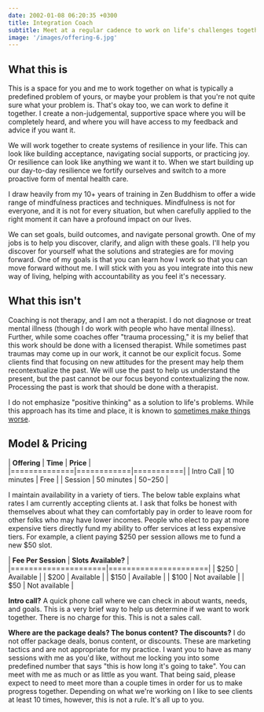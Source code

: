 ```yaml
---
date: 2002-01-08 06:20:35 +0300
title: Integration Coach
subtitle: Meet at a regular cadence to work on life's challenges together
image: '/images/offering-6.jpg'
---
```


## What this is

This is a space for you and me to work together on what is typically a predefined problem of yours, or maybe your problem is that you're not quite sure what your problem is. That's okay too, we can work to define it together. I create a non-judgemental, supportive space where you will be completely heard, and where you will have access to my feedback and advice if you want it. 

We will work together to create systems of resilience in your life. This can look like building acceptance, navigating social supports, or practicing joy. Or resilience can look like anything we want it to. When we start building up our day-to-day resilience we fortify ourselves and switch to a more proactive form of mental health care. 

I draw heavily from my 10+ years of training in Zen Buddhism to offer a wide range of mindfulness practices and techniques. Mindfulness is not for everyone, and it is not for every situation, but when carefully applied to the right moment it can have a profound impact on our lives.  

We can set goals, build outcomes, and navigate personal growth. One of my jobs is to help you discover, clarify, and align with these goals. I'll help you discover for yourself what the solutions and strategies are for moving forward. One of my goals is that you can learn how I work so that you can move forward without me. I will stick with you as you integrate into this new way of living, helping with accountability as you feel it's necessary. 

## What this isn't

Coaching is not therapy, and I am not a therapist. I do not diagnose or treat mental illness (though I do work with people who have mental illness). Further, while some coaches offer "trauma processing," it is my belief that this work should be done with a licensed therapist. While sometimes past traumas may come up in our work, it cannot be our explicit focus. Some clients find that focusing on new attitudes for the present may help them recontextualize the past. We will use the past to help us understand the present, but the past cannot be our focus beyond contextualizing the now. Processing the past is work that should be done with a therapist. 

I do not emphasize "positive thinking" as a solution to life's problems. While this approach has its time and place, it is known to [sometimes make things worse](https://www.sciencedirect.com/science/article/abs/pii/S0272735812000177).


## Model & Pricing

| **Offering** | **Time**   | **Price** |
|==============|============|===========|
| Intro Call   | 10 minutes | Free      |
| Session      | 50 minutes | $50-$250 |

I maintain availability in a variety of tiers. The below table explains what rates I am currently accepting clients at. I ask that folks be honest with themselves about what they can comfortably pay in order to leave room for other folks who may have lower incomes. People who elect to pay at more expensive tiers directly fund my ability to offer services at less expensive tiers. For example, a client paying $250 per session allows me to fund a new $50 slot.

 | **Fee Per Session** | **Slots Available?** |
 |=====================|======================|
 | $250                | Available            |
 | $200                | Available            |
 | $150                | Available            |
 | $100                | Not available        |
 | $50                 | Not available        |

**Intro call?** A quick phone call where we can check in about wants, needs, and goals. This is a very brief way to help us determine if we want to work together. There is no charge for this. This is not a sales call.

**Where are the package deals? The bonus content? The discounts?** I do not offer package deals, bonus content, or discounts. These are marketing tactics and are not appropriate for my practice. I want you to have as many sessions with me as you'd like, without me locking you into some predefined number that says "this is how long it's going to take". You can meet with me as much or as little as you want. That being said, please expect to need to meet more than a couple times in order for us to make progress together. Depending on what we're working on I like to see clients at least 10 times, however, this is not a rule. It's all up to you.

















